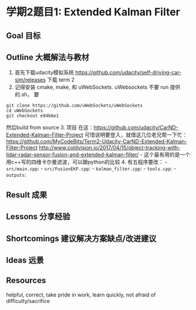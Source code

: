 # **学期2题目1: Extended Kalman Filter**

## Goal 目标

## Outline 大概解法与教材
1. 首先下载udacity模拟系统 https://github.com/udacity/self-driving-car-sim/releases 下载 term 2
2. 记得安装 cmake, make, 和 uWebSockets. uWebsockets 不要 run 提供的.sh， 要
```
git clone https://github.com/uWebSockets/uWebSockets 
cd uWebSockets
git checkout e94b6e1
``` 
然后build from source
3. 项目 在这：https://github.com/udacity/CarND-Extended-Kalman-Filter-Project 可惜说明要登入，就借这几位老兄帮一下忙：
https://github.com/MyCodeBits/Term2-Udacity-CarND-Extended-Kalman-Filter-Project
http://www.coldvision.io/2017/04/15/object-tracking-with-lidar-radar-sensor-fusion-and-extended-kalman-filter/
	- 这个最有用的是一个用c++写的四维卡尔曼滤波，可以跟python的比较
4. 有五程序要改：
	- `src/main.cpp`:
	- `src/FusionEKF.cpp`:
	- `kalman_filter.cpp`:
	- `tools.cpp`:
	- `outputs`:

## Result 成果

## Lessons 分享经验

## Shortcomings 建议解决方案缺点/改进建议

## Ideas 远景

## Resources

helpful, correct, 	take pride in work, learn quickly, not afraid of difficulty/sacrifice